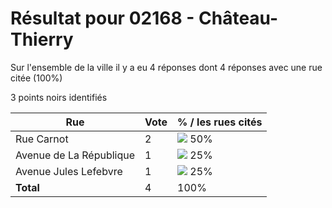 # Résultat pour 02168 - Château-Thierry

Sur l'ensemble de la ville il y a eu 4 réponses dont 4 réponses avec une rue citée (100%)

3 points noirs identifiés

| Rue | Vote | % / les rues cités|
|-----|------|-------------------|
| Rue Carnot | 2 | <img src="../../img/bar_50.gif" />&nbsp;50%|
| Avenue de La République | 1 | <img src="../../img/bar_25.gif" />&nbsp;25%|
| Avenue Jules Lefebvre | 1 | <img src="../../img/bar_25.gif" />&nbsp;25%|
| **Total** | 4 | 100%|
